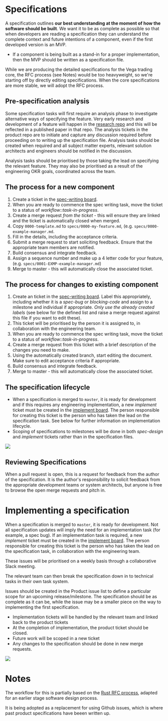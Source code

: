 # Specifications

A specification outlines **our best understanding at the moment of how the software should be built**. We want it to be as complete as possible so that when developers are reading a specification they can understand the complete context and future intentions of a component, even if the first developed version is an MVP.

- If a component is being built as a stand-in for a proper implementation, then the MVP should be written as a specification file.

While we are producing the detailed specifications for the Vega trading core, the RFC process (see Notes) would be too heavyweight, so we're starting off by directly editing specifications. When the core specifications are more stable, we will adopt the RFC process.

## Pre-specification analysis

Some specification tasks will first require an analysis phase to investigate alternative ways of specifying the feature. Very early research and development of a feature will happen in the [research repo](https://github.com/vegaprotocol/research) and this will be reflected in a published paper in that repo.  The analysis  tickets in the product repo are to initiate and capture any discussion required before proceeding on to writing up the specification file. Analysis tasks should be created when required and all subject matter experts, relevant solution architects and engineers should be notified in the discussion.

Analysis tasks should be prioritised by those taking the lead on specifying the relevant feature. They may also be prioritised as a result of the engineering OKR goals, coordinated across the team.

## The process for a new component

1. Create a ticket in the [spec-writing board](https://github.com/orgs/vegaprotocol/projects/78).
1. When you are ready to commence the spec writing task, move the ticket to a status of _workflow::task-in-progress_.
1. Create a merge request *from the ticket* - this will ensure they are linked and the ticket is automatically closed when merged.
1. Copy `0000-template.md` to `specs/0000-my-feature.md`, (e.g. `specs/0000-example-manager.md`.
1. Fill in the details, including the acceptance criteria.
1. Submit a merge request to start soliciting feedback. Ensure that the appropriate team members are notified.
1. Build consensus and integrate feedback.
1. Assign a sequence number and make up a 4 letter code for your feature, (e.g. `specs/0001-EXMP-example-manager.md`)
1. Merge to master - this will automatically close the associated ticket.

## The process for changes to existing component

1. Create an ticket in the [spec-writing board](https://github.com/orgs/vegaprotocol/projects/78). Label this appropriately, including whether it is a _spec-bug_ or _blocking-code_ and assign to a milestone and individual if appropriate. *Only use the already created labels* (see below for the defined list and raise a merge request against this file if you want to edit these).
1. This ticket will be prioritised by the person it is assigned to, in collaboration with the engineering team.
1. When you are ready to commence the spec writing task, move the ticket to a status of _workflow::task-in-progress_.
1. Create a merge request from this ticket with a brief description of the changes you need to make.
1. Using the automatically created branch, start editing the document. Make sure to edit acceptance criteria if appropriate.
1. Build consensus and integrate feedback.
1. Merge to master - this will automatically close the associated ticket.

## The specification lifecycle

- When a specification is merged to `master`, it is ready for development and if this requires any engineering implementation, a new _implement_ ticket must be created in the [implement board](https://github.com/orgs/vegaprotocol/projects/42). The person responsible for creating this ticket is the person who has taken the lead on the specification task. See below for further information on implementation lifecycle.
- Scoping of specifications to milestones will be done in both _spec-design_ and _implement_ tickets rather than in the specification files.

[![](https://mermaid.ink/img/eyJjb2RlIjoic2VxdWVuY2VEaWFncmFtXG4gICAgbG9vcCBEZXNpZ25cbiAgICAgICAgU3BlY2lmaWNhdGlvbiB0YXNrLT4-TWVyZ2UgcmVxdWVzdDogV3JpdGUgc3BlY2lmaWNhdGlvblxuTWVyZ2UgcmVxdWVzdC0-PlNwZWNpZmljYXRpb24gdGFzazogSW50ZWdyYXRlIGZlZWRiYWNrICAgIFxuICAgIGVuZFxuTWVyZ2UgcmVxdWVzdC0-PkltcGxlbWVudGF0aW9uIHRhc2s6IFNjb3BlIG5leHQgcmVsZWFzZVxuICAgICAgICBNZXJnZSByZXF1ZXN0IC0tPj5NZXJnZSByZXF1ZXN0OiBDbG9zZSB0aWNrZXRcbiAgICAgICAgSW1wbGVtZW50YXRpb24gdGFzayAtLT4-SW1wbGVtZW50YXRpb24gdGFzazogTmV3IHRpY2tldCAiLCJtZXJtYWlkIjp7fSwidXBkYXRlRWRpdG9yIjpmYWxzZX0)](https://mermaid-js.github.io/mermaid-live-editor/#/edit/eyJjb2RlIjoic2VxdWVuY2VEaWFncmFtXG4gICAgbG9vcCBEZXNpZ25cbiAgICAgICAgU3BlY2lmaWNhdGlvbiB0YXNrLT4-TWVyZ2UgcmVxdWVzdDogV3JpdGUgc3BlY2lmaWNhdGlvblxuTWVyZ2UgcmVxdWVzdC0-PlNwZWNpZmljYXRpb24gdGFzazogSW50ZWdyYXRlIGZlZWRiYWNrICAgIFxuICAgIGVuZFxuTWVyZ2UgcmVxdWVzdC0-PkltcGxlbWVudGF0aW9uIHRhc2s6IFNjb3BlIG5leHQgcmVsZWFzZVxuICAgICAgICBNZXJnZSByZXF1ZXN0IC0tPj5NZXJnZSByZXF1ZXN0OiBDbG9zZSB0aWNrZXRcbiAgICAgICAgSW1wbGVtZW50YXRpb24gdGFzayAtLT4-SW1wbGVtZW50YXRpb24gdGFzazogTmV3IHRpY2tldCAiLCJtZXJtYWlkIjp7fSwidXBkYXRlRWRpdG9yIjpmYWxzZX0)

## Reviewing Specifications

When a pull request is open, this is a request for feedback from the author of the specification. It is the author's responsibility to solicit feedback from the appropriate development teams or system architects, but anyone is free to browse the open merge requests and pitch in.

# Implementing a specification

When a specification is merged to `master`, it is ready for development. Not all specification updates will imply the need for an implementation task (for example, a spec bug). If an implementation task is required, a new _implement_ ticket must be created in the [implement board](https://github.com/orgs/vegaprotocol/projects/42). The person responsible for creating this ticket is the person who has taken the lead on the specification task, in collaboration with the engineering team.

These issues will be prioritised on a weekly basis through a collaborative Slack meeting.

The relevant team can then break the specification down in to technical tasks in their own task system.

Issues should be created in the Product issue list to define a particular scope for an upcoming release/milestone. The specification should be as complete as it can be, while the issue may be a smaller piece on the way to implementing the first specification.

- Implementation tickets will be handled by the relevant team and linked back to the product tickets
- At the completion of implementation, the product ticket should be closed.
- Future work will be scoped in a new ticket
- Any changes to the specification should be done in new merge requests.

[![](https://mermaid.ink/img/eyJjb2RlIjoic2VxdWVuY2VEaWFncmFtXG5cbkltcGxlbWVudCB0YXNrLT4-RGV2ZWxvcG1lbnQ6IEVuZ2luZWVycyBsaW5rIHRvIHRoZWlyIG93biB0aWNrZXRzXG5EZXZlbG9wbWVudC0tPj5EZXZlbG9wbWVudDogIEVuZ2luZWVycyBjcmVhdGUgb3duIHRpY2tldHNcbkltcGxlbWVudCB0YXNrLT4-RGV2ZWxvcG1lbnQ6IFJldmlldyBhY2NlcHRhbmNlIGNyaXRlcmlhIGFnYWluc3QgdGVzdHNcbkltcGxlbWVudCB0YXNrLT4-RGV2ZWxvcG1lbnQ6IFFBXG5JbXBsZW1lbnQgdGFzay0-PkRldmVsb3BtZW50OiBSZWxlYXNlIiwibWVybWFpZCI6e30sInVwZGF0ZUVkaXRvciI6ZmFsc2V9)](https://mermaid-js.github.io/mermaid-live-editor/#/edit/eyJjb2RlIjoic2VxdWVuY2VEaWFncmFtXG5cbkltcGxlbWVudCB0YXNrLT4-RGV2ZWxvcG1lbnQ6IEVuZ2luZWVycyBsaW5rIHRvIHRoZWlyIG93biB0aWNrZXRzXG5EZXZlbG9wbWVudC0tPj5EZXZlbG9wbWVudDogIEVuZ2luZWVycyBjcmVhdGUgb3duIHRpY2tldHNcbkltcGxlbWVudCB0YXNrLT4-RGV2ZWxvcG1lbnQ6IFJldmlldyBhY2NlcHRhbmNlIGNyaXRlcmlhIGFnYWluc3QgdGVzdHNcbkltcGxlbWVudCB0YXNrLT4-RGV2ZWxvcG1lbnQ6IFFBXG5JbXBsZW1lbnQgdGFzay0-PkRldmVsb3BtZW50OiBSZWxlYXNlIiwibWVybWFpZCI6e30sInVwZGF0ZUVkaXRvciI6ZmFsc2V9)

# Notes

The workflow for this is partially based on the [Rust RFC process](https://github.com/rust-lang/rfcs), adapted for an earlier stage software design process.

It is being adopted as a replacement for using Github issues, which is where past product specifications have beeen written up.
